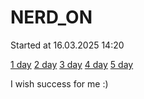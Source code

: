 # NERD_ON

Started at 16.03.2025  14:20

[1 day](/days/1.md)
[2 day](/days/2.md)
[3 day](/days/3.md)
[4 day](/days/4.md)
[5 day](/days/5.md)

I wish success for me :)
